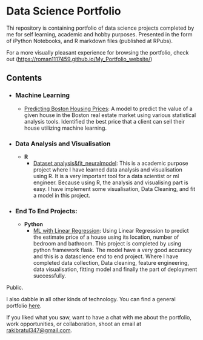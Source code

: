 
# Data Science Portfolio
Thi repository is containing portfolio of data science projects completed by me for self learning, academic and hobby purposes. Presented in the form of iPython Notebooks, and R markdown files (published at RPubs).

For a more visually pleasant experience for browsing the portfolio, check out (https://roman1117459.github.io/My_Portfolio_website/)


## Contents

- ### Machine Learning

	- [Predicting Boston Housing Prices](https://github.com/roman1117459/Data-Science-Portfolio/tree/master/Kaggle%20%26%20ML%20Dataset/Boston_Housing_price_Prediction): A model to predict the value of a given house in the Boston real estate market using various statistical analysis tools. Identified the best price that a client can sell their house utilizing machine learning.


- ### Data Analysis and Visualisation

	- __R__ 
		- [Dataset analysis&fit_neuralmodel](https://github.com/roman1117459/Data-Science-Portfolio/tree/master/R%20project): This is a academic purpose project where I have learned data analysis and visualisation using R. It is a very important tool for a data scientist or ml engineer. Because using R, the analysis and visualising part is easy. I have implement some visualisation, Data Cleaning, and fit a model in this project. 
		
	

- ### End To End Projects: 

	- __Python__
		- [ML with Linear Regression](https://github.com/roman1117459/Data-Science-Portfolio/tree/master/DS%20end%20to%20end%20project/estimate_house_price_prediction(FLASK)): Using Linear Regression to predict the estimate price of a house using its location, number of bedroom and bathroom. This project is completed by using python framework flask. The model have a very good accuracy and this is a datascience end to end project. Where I have completed data collection, Data cleaning, feature engineering, data visualisation, fitting model and finally the part of deployment successfully.  
		


Public.

I also dabble in all other kinds of technology. You can find a general portfolio [here](https://github.com/roman1117459).

If you liked what you saw, want to have a chat with me about the portfolio, work opportunities, or collaboration, shoot an email at rakibratul347@gmail.com. 
